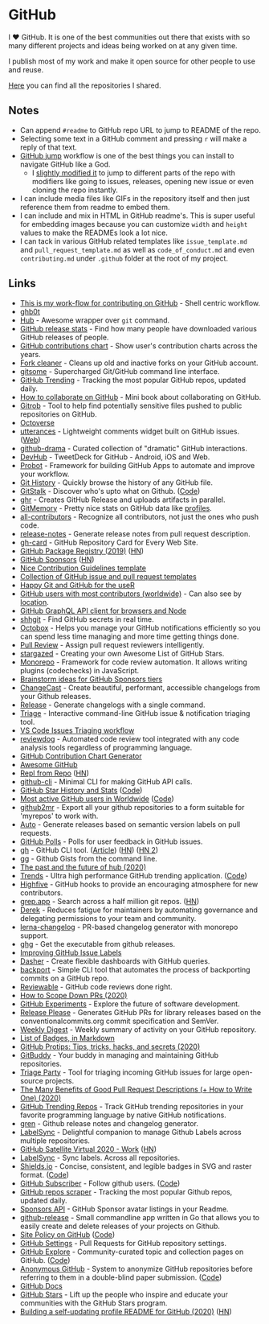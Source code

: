 # GitHub

I ♥️️ GitHub. It is one of the best communities out there that exists with so many different projects and ideas being worked on at any given time.

I publish most of my work and make it open source for other people to use and reuse.

[Here](../../sharing/my-github.md) you can find all the repositories I shared.

## Notes

* Can append `#readme` to GitHub repo URL to jump to README of the repo.
* Selecting some text in a GitHub comment and pressing `r` will make a reply of that text.
* [GitHub jump](https://github.com/lox/alfred-github-jump) workflow is one of the best things you can install to navigate GitHub like a God.
  * I [slightly modified it](https://github.com/nikitavoloboev/small-workflows#workflow-augmentations) to jump to different parts of the repo with modifiers like going to issues, releases, opening new issue or even cloning the repo instantly.
* I can include media files like GIFs in the repository itself and then just reference them from readme to embed them.
* I can include and mix in HTML in GitHub readme's. This is super useful for embedding images because you can customize `width` and `height` values to make the READMEs look a lot nice.
* I can tack in various GitHub related templates like `issue_template.md` and `pull_request_template.md` as well as `code_of_conduct.md` and even `contributing.md` under `.github` folder at the root of my project.

## Links

* [This is my work-flow for contributing on GitHub](https://zimbatm.com/journal/2015/08/16/this-is-how-i-contribute-on-github/) - Shell centric workflow.
* [ghb0t](https://github.com/jessfraz/ghb0t)
* [Hub](https://github.com/github/hub) - Awesome wrapper over `git` command.
* [GitHub release stats](http://www.somsubhra.com/github-release-stats/) - Find how many people have downloaded various GitHub releases of people.
* [GitHub contributions chart](https://github-contributions.now.sh/) - Show user's contribution charts across the years.
* [Fork cleaner](https://github.com/caarlos0/fork-cleaner) - Cleans up old and inactive forks on your GitHub account.
* [gitsome](https://github.com/donnemartin/gitsome) - Supercharged Git/GitHub command line interface.
* [GitHub Trending](https://github.com/josephyzhou/github-trending) - Tracking the most popular GitHub repos, updated daily.
* [How to collaborate on GitHub](https://github.com/eonist/How-to-collaborate-on-github) - Mini book about collaborating on GitHub.
* [Gitrob](https://github.com/michenriksen/gitrob) - Tool to help find potentially sensitive files pushed to public repositories on GitHub.
* [Octoverse](https://octoverse.github.com/)
* [utterances](https://github.com/utterance/utterances) - Lightweight comments widget built on GitHub issues. \([Web](https://utteranc.es/)\)
* [github-drama](https://github.com/nikolas/github-drama) - Curated collection of "dramatic" GitHub interactions.
* [DevHub](https://github.com/devhubapp/devhub) - TweetDeck for GitHub - Android, iOS and Web.
* [Probot](https://github.com/probot/probot) - Framework for building GitHub Apps to automate and improve your workflow.
* [Git History](https://github.com/pomber/git-history) - Quickly browse the history of any GitHub file.
* [GitStalk](https://gitstalk.netlify.com/) - Discover who's upto what on Github. \([Code](https://github.com/thelittlewonder/gitstalk)\)
* [ghr](https://github.com/tcnksm/ghr) - Creates GitHub Release and uploads artifacts in parallel.
* [GitMemory](https://www.gitmemory.com/) - Pretty nice stats on GitHub data like [profiles](https://www.gitmemory.com/nikitavoloboev).
* [all-contributors](https://github.com/all-contributors/all-contributors) - Recognize all contributors, not just the ones who push code.
* [release-notes](https://github.com/TheThingsIndustries/release-notes) - Generate release notes from pull request description.
* [gh-card](https://github.com/nwtgck/gh-card) - GitHub Repository Card for Every Web Site.
* [GitHub Package Registry \(2019\)](https://github.com/features/package-registry) \([HN](https://news.ycombinator.com/item?id=19881709)\)
* [GitHub Sponsors](https://github.com/sponsors) \([HN](https://news.ycombinator.com/item?id=19989684)\)
* [Nice Contribution Guidelines template](https://github.com/tazjin/crimp/blob/master/CONTRIBUTING.md)
* [Collection of GitHub issue and pull request templates](https://github.com/stevemao/github-issue-templates)
* [Happy Git and GitHub for the useR](https://happygitwithr.com/)
* [GitHub users with most contributors \(worldwide\)](https://github.com/lauripiispanen/github-top/blob/master/_data/locations/worldwide.yml) - Can also see by [location](https://github.com/lauripiispanen/github-top/tree/master/_data/locations).
* [GitHub GraphQL API client for browsers and Node](https://github.com/octokit/graphql.js)
* [shhgit](https://github.com/eth0izzle/shhgit) - Find GitHub secrets in real time.
* [Octobox](https://github.com/octobox/octobox) - Helps you manage your GitHub notifications efficiently so you can spend less time managing and more time getting things done.
* [Pull Review](https://github.com/imsky/pull-review) - Assign pull request reviewers intelligently.
* [stargazed](https://github.com/abhijithvijayan/stargazed) - Creating your own Awesome List of GitHub Stars.
* [Monorepo](https://github.com/codechecks/monorepo) - Framework for code review automation. It allows writing plugins \(codechecks\) in JavaScript.
* [Brainstorm ideas for GitHub Sponsors tiers](https://github.com/github/github-sponsors-beta/issues/12)
* [ChangeCast](https://github.com/palmerhq/changecast) - Create beautiful, performant, accessible changelogs from your Github releases.
* [Release](https://github.com/zeit/release) - Generate changelogs with a single command.
* [Triage](https://github.com/tj/triage) - Interactive command-line GitHub issue & notification triaging tool.
* [VS Code Issues Triaging workflow](https://github.com/microsoft/vscode/wiki/Issues-Triaging)
* [reviewdog](https://github.com/reviewdog/reviewdog) - Automated code review tool integrated with any code analysis tools regardless of programming language.
* [GitHub Contribution Chart Generator](https://github.com/sallar/github-contributions-chart)
* [Awesome GitHub](https://github.com/phillipadsmith/awesome-github)
* [Repl from Repo](https://repl.it/site/blog/github) \([HN](https://news.ycombinator.com/item?id=21765872)\)
* [github-cli](https://github.com/twpayne/github-cli) - Minimal CLI for making GitHub API calls.
* [GitHub Star History and Stats](https://seladb.github.io/StarTrack-js/) \([Code](https://github.com/seladb/StarTrack-js)\)
* [Most active GitHub users in Worldwide](https://commits.top/worldwide.html) \([Code](https://github.com/lauripiispanen/most-active-github-users-counter)\)
* [github2mr](https://github.com/skx/github2mr) - Export all your github repositories to a form suitable for 'myrepos' to work with.
* [Auto](https://github.com/intuit/auto) - Generate releases based on semantic version labels on pull requests.
* [GitHub Polls](https://github.com/apex/gh-polls) - Polls for user feedback in GitHub issues.
* [gh](https://github.com/cli/cli) - GitHub CLI tool. \([Article](https://johnpapa.net/try-githubs-new-cli-gh/)\) \([HN](https://news.ycombinator.com/item?id=22310516)\) \([HN 2](https://news.ycombinator.com/item?id=22864465)\)
* [gg](https://github.com/danielecook/gg) - Github Gists from the command line.
* [The past and the future of hub \(2020\)](https://mislav.net/2020/01/github-cli/)
* [Trends](https://trends.now.sh/) - Ultra high performance GitHub trending application. \([Code](https://github.com/hanford/trends)\)
* [Highfive](https://github.com/rust-lang/highfive) - GitHub hooks to provide an encouraging atmosphere for new contributors.
* [grep.app](https://grep.app/) - Search across a half million git repos. \([HN](https://news.ycombinator.com/item?id=22396824)\)
* [Derek](https://github.com/alexellis/derek) - Reduces fatigue for maintainers by automating governance and delegating permissions to your team and community.
* [lerna-changelog](https://github.com/lerna/lerna-changelog) - PR-based changelog generator with monorepo support.
* [ghg](https://github.com/Songmu/ghg) - Get the executable from github releases.
* [Improving GitHub Issue Labels](http://karolis.koncevicius.lt/posts/improving_github_issue_labels/)
* [Dasher](https://github.com/colebemis/dasher) - Create flexible dashboards with GitHub queries.
* [backport](https://github.com/sqren/backport) - Simple CLI tool that automates the process of backporting commits on a GitHub repo.
* [Reviewable](https://reviewable.io/) - GitHub code reviews done right.
* [How to Scope Down PRs \(2020\)](https://www.netlify.com/blog/2020/03/31/how-to-scope-down-prs/)
* [GitHub Experiments](https://experiments.github.com/) - Explore the future of software development.
* [Release Please](https://github.com/googleapis/release-please) - Generates GitHub PRs for library releases based on the conventionalcommits.org commit specification and SemVer.
* [Weekly Digest](https://github.com/probot/weekly-digest) - Weekly summary of activity on your GitHub repository.
* [List of Badges, in Markdown](https://github.com/Naereen/badges)
* [GitHub Protips: Tips, tricks, hacks, and secrets \(2020\)](https://github.blog/2020-04-09-github-protips-tips-tricks-hacks-and-secrets-from-lee-reilly/)
* [GitBuddy](https://github.com/WeTransfer/GitBuddy) - Your buddy in managing and maintaining GitHub repositories.
* [Triage Party](https://github.com/google/triage-party) - Tool for triaging incoming GitHub issues for large open-source projects.
* [The Many Benefits of Good Pull Request Descriptions \(+ How to Write One\) \(2020\)](https://formidable.com/blog/2020/good-pr-descriptions/)
* [GitHub Trending Repos](https://github.com/vitalets/github-trending-repos) - Track GitHub trending repositories in your favorite programming language by native GitHub notifications.
* [gren](https://github.com/github-tools/github-release-notes) - Github release notes and changelog generator.
* [LabelSync](https://github.com/maticzav/label-sync) - Delightful companion to manage Github Labels across multiple repositories.
* [GitHub Satellite Virtual 2020 - Work](https://www.youtube.com/watch?v=FhZTPM9ysWk) \([HN](https://news.ycombinator.com/item?id=23092160)\)
* [LabelSync](https://label-sync.com/) - Sync labels. Across all repositories.
* [Shields.io](https://shields.io/) - Concise, consistent, and legible badges in SVG and raster format. \([Code](https://github.com/badges/shields)\)
* [GitHub Subscriber](https://gitsub.easydev.space/) - Follow github users. \([Code](https://github.com/rpolonsky/gitsub)\)
* [GitHub repos scraper](https://github.com/henson/Scraper) - Tracking the most popular Github repos, updated daily.
* [Sponsors API](https://github.com/tj/sponsors-api) - GitHub Sponsor avatar listings in your Readme.
* [github-release](https://github.com/github-release/github-release) - Small commandline app written in Go that allows you to easily create and delete releases of your projects on Github.
* [Site Policy on GitHub](https://help.github.com/en/github/site-policy) \([Code](https://github.com/github/site-policy)\)
* [GitHub Settings](https://github.com/probot/settings) - Pull Requests for GitHub repository settings.
* [GitHub Explore](https://github.com/explore) - Community-curated topic and collection pages on GitHub. \([Code](https://github.com/github/explore)\)
* [Anonymous GitHub](https://anonymous.4open.science/) - System to anonymize GitHub repositories before referring to them in a double-blind paper submission. \([Code](https://github.com/tdurieux/anonymous_github/)\)
* [GitHub Docs](https://docs.github.com/en)
* [GitHub Stars](https://stars.github.com/) - Lift up the people who inspire and educate your communities with the GitHub Stars program.
* [Building a self-updating profile README for GitHub \(2020\)](https://simonwillison.net/2020/Jul/10/self-updating-profile-readme/) \([HN](https://news.ycombinator.com/item?id=23807881)\)

